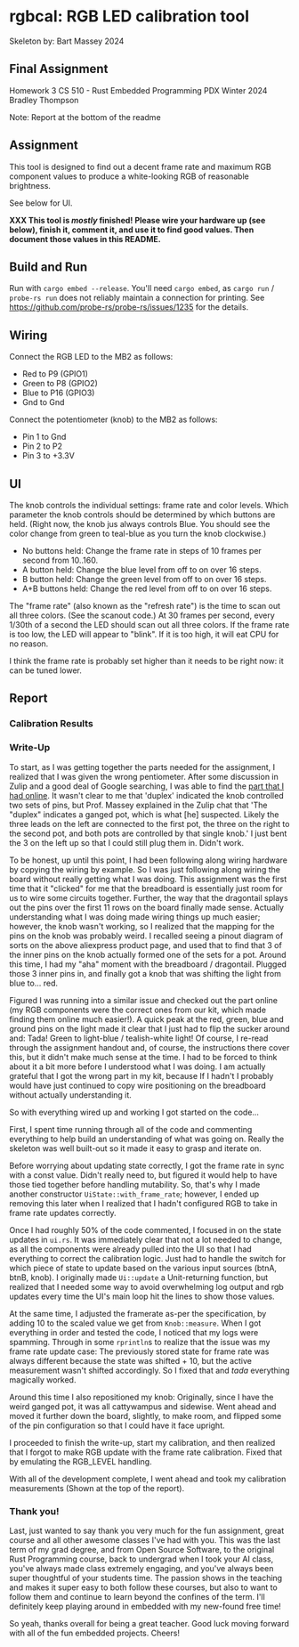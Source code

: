 # rgbcal: RGB LED calibration tool

Skeleton by: Bart Massey 2024

## Final Assignment

Homework 3
CS 510 - Rust Embedded Programming
PDX Winter 2024
Bradley Thompson

Note: Report at the bottom of the readme

## Assignment

This tool is designed to find out a decent frame rate and
maximum RGB component values to produce a white-looking RGB
of reasonable brightness.

See below for UI.

**XXX This tool is _mostly_ finished! Please wire your
hardware up (see below), finish it, comment it, and use it
to find good values. Then document those values in this
README.**

## Build and Run

Run with `cargo embed --release`. You'll need `cargo embed`, as
`cargo run` / `probe-rs run` does not reliably maintain a
connection for printing. See
https://github.com/probe-rs/probe-rs/issues/1235 for the
details.

## Wiring

Connect the RGB LED to the MB2 as follows:

-   Red to P9 (GPIO1)
-   Green to P8 (GPIO2)
-   Blue to P16 (GPIO3)
-   Gnd to Gnd

Connect the potentiometer (knob) to the MB2 as follows:

-   Pin 1 to Gnd
-   Pin 2 to P2
-   Pin 3 to +3.3V

## UI

The knob controls the individual settings: frame rate and
color levels. Which parameter the knob controls should be
determined by which buttons are held. (Right now, the knob
jus always controls Blue. You should see the color change
from green to teal-blue as you turn the knob clockwise.)

-   No buttons held: Change the frame rate in steps of 10
    frames per second from 10..160.
-   A button held: Change the blue level from off to on over
    16 steps.
-   B button held: Change the green level from off to on over
    16 steps.
-   A+B buttons held: Change the red level from off to on over
    16 steps.

The "frame rate" (also known as the "refresh rate") is the
time to scan out all three colors. (See the scanout code.)
At 30 frames per second, every 1/30th of a second the LED
should scan out all three colors. If the frame rate is too
low, the LED will appear to "blink". If it is too high, it
will eat CPU for no reason.

I think the frame rate is probably set higher than it needs
to be right now: it can be tuned lower.

## Report

### Calibration Results

### Write-Up
To start, as I was getting together the parts needed for the assignment,
I realized that I was given the wrong pentiometer. After some discussion
in Zulip and a good deal of Google searching, I was able to find the
[part that I had online](https://www.aliexpress.us/item/3256805445652896.html?gatewayAdapt=glo2usa4itemAdapt).
It wasn't clear to me that 'duplex' indicated the knob controlled two sets
of pins, but Prof. Massey explained in the Zulip chat that 'The "duplex"
indicates a ganged pot, which is what [he] suspected. Likely the three leads
on the left are connected to the first pot, the three on the right to the
second pot, and both pots are controlled by that single knob.' I just bent
the 3 on the left up so that I could still plug them in. Didn't work.

To be honest, up until this point, I had been following along wiring hardware
by copying the wiring by example. So I was just following along wiring the
board without really getting what I was doing. This assignment was the
first time that it "clicked" for me that the breadboard is essentially
just room for us to wire some circuits together. Further, the way that
the dragontail splays out the pins over the first 11 rows on the board
finally made sense. Actually understanding what I was doing made wiring
things up much easier; however, the knob wasn't working, so I realized
that the mapping for the pins on the knob was probably weird. I recalled
seeing a pinout diagram of sorts on the above aliexpress product page, and
used that to find that 3 of the inner pins on the knob actually formed one
of the sets for a pot. Around this time, I had my "aha" moment with the
breadboard / dragontail. Plugged those 3 inner pins in, and finally got a
knob that was shifting the light from blue to... red.

Figured I was running into a similar issue and checked out the part online
(my RGB components were the correct ones from our kit, which made finding them
online much easier!). A quick peak at the red, green, blue and ground pins
on the light made it clear that I just had to flip the sucker around and:
Tada! Green to light-blue / tealish-white light! Of course, I re-read
through the assignment handout and, of course, the instructions there cover
this, but it didn't make much sense at the time. I had to be forced to think
about it a bit more before I understood what I was doing. I am actually
grateful that I got the wrong part in my kit, because If I hadn't I probably
would have just continued to copy wire positioning on the breadboard without
actually understanding it.

So with everything wired up and working I got started on the code...

First, I spent time running through all of the code and commenting everything
to help build an understanding of what was going on. Really the skeleton was
well built-out so it made it easy to grasp and iterate on.

Before worrying about updating state correctly, I got the frame rate in sync
with a const value. Didn't really need to, but figured it would help
to have those tied together before handling mutability. So, that's why I
made another constructor `UiState::with_frame_rate`; however, I ended up
removing this later when I realized that I hadn't configured RGB to take
in frame rate updates correctly.

Once I had roughly 50% of the code commented, I focused in on the state updates
in `ui.rs`. It was immediately clear that not a lot needed to change, as all
the components were already pulled into the UI so that I had everything to
correct the calibration logic. Just had to handle the switch for which
piece of state to update based on the various input sources (btnA, btnB, knob).
I originally made `Ui::update` a Unit-returning function, but realized that I
needed some way to avoid overwhelming log output and rgb updates every time the
UI's main loop hit the lines to show those values.

At the same time, I adjusted the framerate as-per the specification, by adding
10 to the scaled value we get from `Knob::measure`. When I got everything in
order and tested the code, I noticed that my logs were spamming. Through in
some `rprintln`s to realize that the issue was my frame rate update case:
The previously stored state for frame rate was always different because the
state was shifted + 10, but the active measurement wasn't shifted accordingly.
So I fixed that and _tada_ everything magically worked.

Around this time I also repositioned my knob: Originally, since I have the weird
ganged pot, it was all cattywampus and sidewise. Went ahead and moved it further
down the board, slightly, to make room, and flipped some of the pin configuration
so that I could have it face upright.

I proceeded to finish the write-up, start my calibration, and then realized that
I forgot to make RGB update with the frame rate calibration. Fixed that by 
emulating the RGB_LEVEL handling.

With all of the development complete, I went ahead and took my calibration
measurements (Shown at the top of the report).


### Thank you!
Last, just wanted to say thank you very much for the fun assignment, great course
and all other awesome classes I've had with you. This was the last term of my
grad degree, and from Open Source Software, to the original Rust Programming course,
back to undergrad when I took your AI class, you've always made class extremely
engaging, and you've always been super thoughtful of your students time. The
passion shows in the teaching and makes it super easy to both follow these courses,
but also to want to follow them and continue to learn beyond the confines of the
term. I'll definitely keep playing around in embedded with my new-found free time!

So yeah, thanks overall for being a great teacher. Good luck moving forward with all
of the fun embedded projects. Cheers!